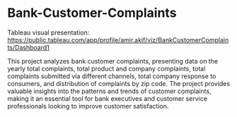 # Bank-Customer-Complaints
Tableau visual presentation: https://public.tableau.com/app/profile/amir.akif/viz/BankCustomerComplaints/Dashboard1

This project analyzes bank customer complaints, presenting data on the yearly total complaints, total product and company complaints, total complaints submitted via different channels, total company response to consumers, and distribution of complaints by zip code. The project provides valuable insights into the patterns and trends of customer complaints, making it an essential tool for bank executives and customer service professionals looking to improve customer satisfaction.
